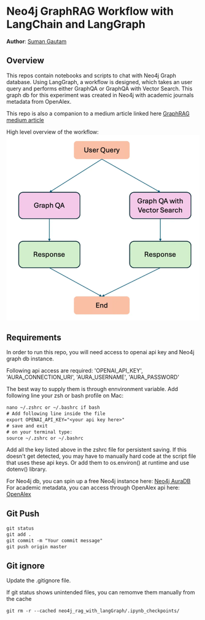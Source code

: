 # Neo4j GraphRAG Workflow with LangChain and LangGraph
**Author**: [Suman Gautam](https://www.linkedin.com/in/suman-gautam-usa/)

## Overview
This repos contain notebooks and scripts to chat with Neo4j Graph database. Using LangGraph, a workflow is designed, which takes an user query and performs either GraphQA or GraphQA with Vector Search. This graph db for this experiment was created in Neo4j with academic journals metadata from OpenAlex.

This repo is also a companion to a medium article linked here [GraphRAG medium article](https://smngeo.medium.com/neo4j-rag-application-with-langgraph-36f385ee3927)

High level overview of the workflow:
![IMG](images/LangGraph_workflow.png) 

## Requirements
In order to run this repo, you will need access to openai api key and Neo4j graph db instance.

Following api access are required:
'OPENAI_API_KEY',
'AURA_CONNECTION_URI',
'AURA_USERNAME',
'AURA_PASSWORD'

The best way to supply them is through ennvironment variable. 
Add following line your zsh or bash profile on Mac: 

```
nano ~/.zshrc or ~/.bashrc if bash
# Add following line inside the file
export OPENAI_API_KEY="<your api key here>"
# save and exit
# on your terminal type:
source ~/.zshrc or ~/.bashrc
```
Add all the key listed above in the zshrc file for persistent saving. 
If this doesn't get detected, you may have to manually hard code at the script file that uses these api keys.
Or add them to os.environ() at runtime and use dotenv() library.

For Neo4j db, you can spin up a free Neo4j instance here: [Neo4j AuraDB](https://neo4j.com/cloud/platform/aura-graph-database/?ref=nav-get-started-cta)
For academic metadata, you can access through OpenAlex api here: [OpenAlex](https://docs.openalex.org/)


## Git Push
```
git status
git add .
git commit -m "Your commit message"
git push origin master
```
## Git ignore
Update the .gitignore file.

If git status shows unintended files, you can remomve them manually from the cache
```
git rm -r --cached neo4j_rag_with_langGraph/.ipynb_checkpoints/
```
